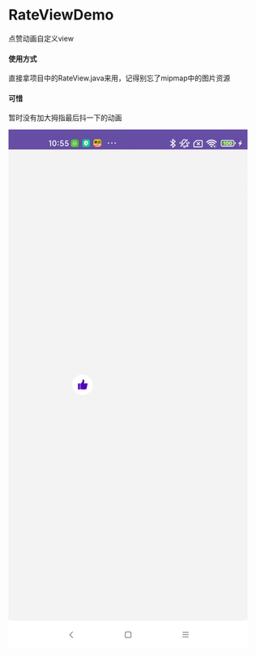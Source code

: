 # RateViewDemo
点赞动画自定义view

#### 使用方式
直接拿项目中的RateView.java来用，记得别忘了mipmap中的图片资源

#### 可惜
暂时没有加大拇指最后抖一下的动画


![image](https://github.com/Pannarrow/RateViewDemo/blob/main/c5i2oluegw.gif)